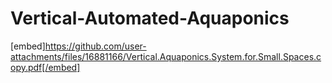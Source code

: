# Vertical-Automated-Aquaponics

[embed]https://github.com/user-attachments/files/16881166/Vertical.Aquaponics.System.for.Small.Spaces.copy.pdf[/embed]
